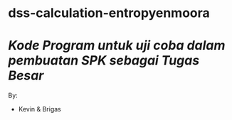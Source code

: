 # dss-calculation-entropyenmoora

*Kode Program untuk uji coba dalam pembuatan SPK sebagai Tugas Besar*
==
By:
- Kevin & Brigas
